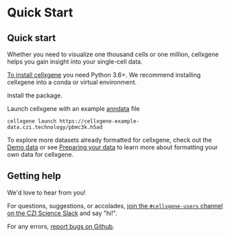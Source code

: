 # Quick Start

## Quick start

Whether you need to visualize one thousand cells or one million, cellxgene helps you gain insight into your single-cell data.

[To install cellxgene](install.md) you need Python 3.6+. We recommend installing cellxgene into a conda or virtual environment.

Install the package.

Launch cellxgene with an example [anndata](https://anndata.readthedocs.io/en/latest/) file

```text
cellxgene launch https://cellxgene-example-data.czi.technology/pbmc3k.h5ad
```

To explore more datasets already formatted for cellxgene, check out the [Demo data](https://github.com/chanzuckerberg/cellxgene/blob/main/docs/posts/demo-data) or see [Preparing your data](https://github.com/chanzuckerberg/cellxgene/blob/main/docs/posts/prepare) to learn more about formatting your own data for cellxgene.

## Getting help

We'd love to hear from you!

For questions, suggestions, or accolades, [join the `#cellxgene-users` channel on the CZI Science Slack](https://join-cellxgene-users.herokuapp.com/) and say "hi!".

For any errors, [report bugs on Github](https://github.com/chanzuckerberg/cellxgene/issues).


